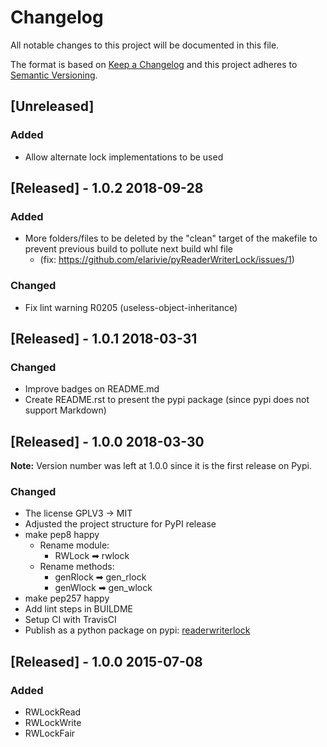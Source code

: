 # Changelog
All notable changes to this project will be documented in this file.

The format is based on [Keep a Changelog](http://keepachangelog.com/en/1.0.0/)
and this project adheres to [Semantic Versioning](http://semver.org/spec/v2.0.0.html).

## [Unreleased]

### Added
- Allow alternate lock implementations to be used

## [Released] - 1.0.2 2018-09-28

### Added
- More folders/files to be deleted by the "clean" target of the makefile to prevent previous build to pollute next build whl file
  - (fix: https://github.com/elarivie/pyReaderWriterLock/issues/1)

### Changed
- Fix lint warning R0205 (useless-object-inheritance)

## [Released] - 1.0.1 2018-03-31

### Changed
- Improve badges on README.md
- Create README.rst to present the pypi package (since pypi does not support Markdown)

## [Released] - 1.0.0 2018-03-30
**Note:** Version number was left at 1.0.0 since it is the first release on Pypi.

### Changed
- The license GPLV3 -> MIT
- Adjusted the project structure for PyPI release
- make pep8 happy
  - Rename module:
    - RWLock ➡ rwlock
  - Rename methods:
    - genRlock ➡ gen_rlock
    - genWlock ➡ gen_wlock
- make pep257 happy
- Add lint steps in BUILDME
- Setup CI with TravisCI
- Publish as a python package on pypi: [readerwriterlock](https://pypi.python.org/pypi/readerwriterlock)

## [Released] - 1.0.0 2015-07-08

### Added
- RWLockRead
- RWLockWrite
- RWLockFair
